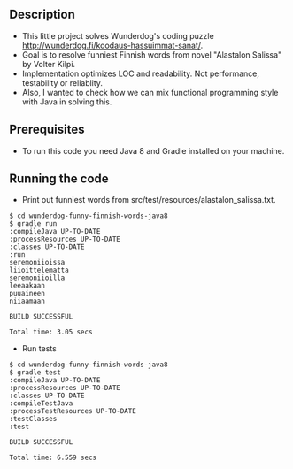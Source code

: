 Description
-----------
- This little project solves Wunderdog's coding puzzle http://wunderdog.fi/koodaus-hassuimmat-sanat/.
- Goal is to resolve funniest Finnish words from novel "Alastalon Salissa" by Volter Kilpi.
- Implementation optimizes LOC and readability. Not performance, testability or reliablity.
- Also, I wanted to check how we can mix functional programming style with Java in solving this.

Prerequisites
-------------
- To run this code you need Java 8 and Gradle installed on your machine.

Running the code
----------------

- Print out funniest words from src/test/resources/alastalon_salissa.txt.

```
$ cd wunderdog-funny-finnish-words-java8
$ gradle run
:compileJava UP-TO-DATE
:processResources UP-TO-DATE
:classes UP-TO-DATE
:run
seremoniioissa
liioittelematta
seremoniioilla
leeaakaan
puuaineen
niiaamaan

BUILD SUCCESSFUL

Total time: 3.05 secs
```

- Run tests

```
$ cd wunderdog-funny-finnish-words-java8
$ gradle test
:compileJava UP-TO-DATE
:processResources UP-TO-DATE
:classes UP-TO-DATE
:compileTestJava
:processTestResources UP-TO-DATE
:testClasses
:test

BUILD SUCCESSFUL

Total time: 6.559 secs
```
